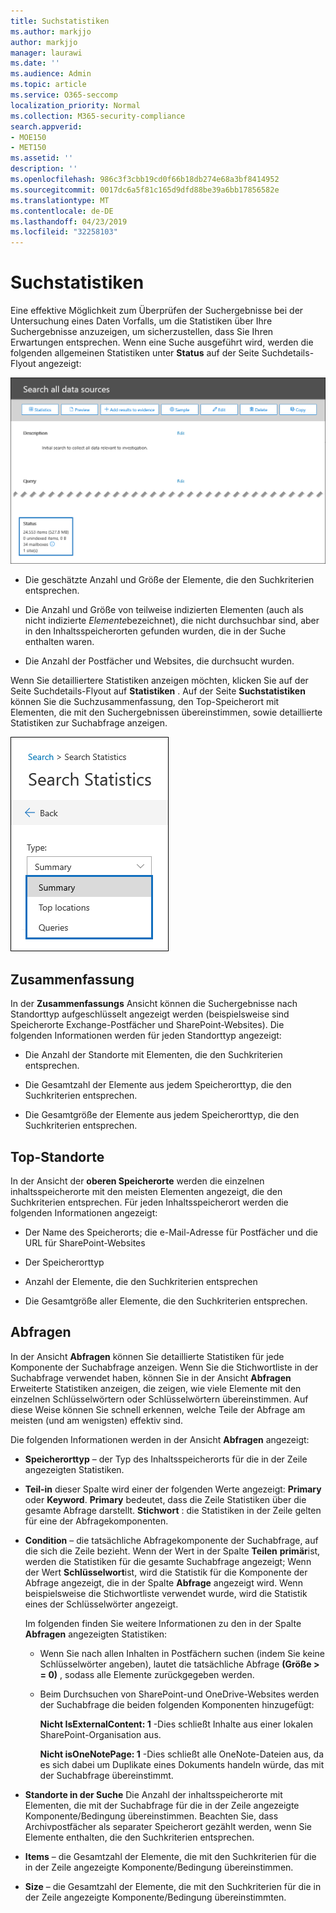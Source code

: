 ```yaml
---
title: Suchstatistiken
ms.author: markjjo
author: markjjo
manager: laurawi
ms.date: ''
ms.audience: Admin
ms.topic: article
ms.service: O365-seccomp
localization_priority: Normal
ms.collection: M365-security-compliance
search.appverid:
- MOE150
- MET150
ms.assetid: ''
description: ''
ms.openlocfilehash: 986c3f3cbb19cd0f66b18db274e68a3bf8414952
ms.sourcegitcommit: 0017dc6a5f81c165d9dfd88be39a6bb17856582e
ms.translationtype: MT
ms.contentlocale: de-DE
ms.lasthandoff: 04/23/2019
ms.locfileid: "32258103"
---
```

# <a name="search-statistics"></a>Suchstatistiken

Eine effektive Möglichkeit zum Überprüfen der Suchergebnisse bei der Untersuchung eines Daten Vorfalls, um die Statistiken über Ihre Suchergebnisse anzuzeigen, um sicherzustellen, dass Sie Ihren Erwartungen entsprechen. Wenn eine Suche ausgeführt wird, werden die folgenden allgemeinen Statistiken unter **Status** auf der Seite Suchdetails-Flyout angezeigt:

![Such statisics auf Suchdetails-Flyout-Seite](../media/SearchDetailsFlyout.png)

- Die geschätzte Anzahl und Größe der Elemente, die den Suchkriterien entsprechen.

- Die Anzahl und Größe von teilweise indizierten Elementen (auch als nicht indizierte *Elemente*bezeichnet), die nicht durchsuchbar sind, aber in den Inhaltsspeicherorten gefunden wurden, die in der Suche enthalten waren.

- Die Anzahl der Postfächer und Websites, die durchsucht wurden.

Wenn Sie detailliertere Statistiken anzeigen möchten, klicken Sie auf der Seite Suchdetails-Flyout auf **Statistiken** . Auf der Seite **Suchstatistiken** können Sie die Suchzusammenfassung, den Top-Speicherort mit Elementen, die mit den Suchergebnissen übereinstimmen, sowie detaillierte Statistiken zur Suchabfrage anzeigen.

![Dropdownliste für Suchstatistiken](../media/SearchStatisticsDropDownList.png)

## <a name="summary"></a>Zusammenfassung

In der **Zusammenfassungs** Ansicht können die Suchergebnisse nach Standorttyp aufgeschlüsselt angezeigt werden (beispielsweise sind Speicherorte Exchange-Postfächer und SharePoint-Websites). Die folgenden Informationen werden für jeden Standorttyp angezeigt:

- Die Anzahl der Standorte mit Elementen, die den Suchkriterien entsprechen.

- Die Gesamtzahl der Elemente aus jedem Speicherorttyp, die den Suchkriterien entsprechen.

- Die Gesamtgröße der Elemente aus jedem Speicherorttyp, die den Suchkriterien entsprechen.

## <a name="top-locations"></a>Top-Standorte

In der Ansicht der **oberen Speicherorte** werden die einzelnen inhaltsspeicherorte mit den meisten Elementen angezeigt, die den Suchkriterien entsprechen. Für jeden Inhaltsspeicherort werden die folgenden Informationen angezeigt:

- Der Name des Speicherorts; die e-Mail-Adresse für Postfächer und die URL für SharePoint-Websites

- Der Speicherorttyp

- Anzahl der Elemente, die den Suchkriterien entsprechen

- Die Gesamtgröße aller Elemente, die den Suchkriterien entsprechen.

## <a name="queries"></a>Abfragen

In der Ansicht **Abfragen** können Sie detaillierte Statistiken für jede Komponente der Suchabfrage anzeigen. Wenn Sie die Stichwortliste in der Suchabfrage verwendet haben, können Sie in der Ansicht **Abfragen** Erweiterte Statistiken anzeigen, die zeigen, wie viele Elemente mit den einzelnen Schlüsselwörtern oder Schlüsselwörtern übereinstimmen. Auf diese Weise können Sie schnell erkennen, welche Teile der Abfrage am meisten (und am wenigsten) effektiv sind. 

Die folgenden Informationen werden in der Ansicht **Abfragen** angezeigt:

 - **Speicherorttyp** – der Typ des Inhaltsspeicherorts für die in der Zeile angezeigten Statistiken.

- **Teil-in** dieser Spalte wird einer der folgenden Werte angezeigt: **Primary** oder **Keyword**. **Primary** bedeutet, dass die Zeile Statistiken über die gesamte Abfrage darstellt. **Stichwort** : die Statistiken in der Zeile gelten für eine der Abfragekomponenten.

- **Condition** – die tatsächliche Abfragekomponente der Suchabfrage, auf die sich die Zeile bezieht. Wenn der Wert in der Spalte **Teilen** **primär**ist, werden die Statistiken für die gesamte Suchabfrage angezeigt; Wenn der Wert **Schlüsselwort**ist, wird die Statistik für die Komponente der Abfrage angezeigt, die in der Spalte **Abfrage** angezeigt wird. Wenn beispielsweise die Stichwortliste verwendet wurde, wird die Statistik eines der Schlüsselwörter angezeigt.

  Im folgenden finden Sie weitere Informationen zu den in der Spalte **Abfragen** angezeigten Statistiken:
  
  - Wenn Sie nach allen Inhalten in Postfächern suchen (indem Sie keine Schlüsselwörter angeben), lautet die tatsächliche Abfrage **(Größe > = 0)** , sodass alle Elemente zurückgegeben werden.
  
  - Beim Durchsuchen von SharePoint-und OneDrive-Websites werden der Suchabfrage die beiden folgenden Komponenten hinzugefügt:
    
    **Nicht IsExternalContent: 1** -Dies schließt Inhalte aus einer lokalen SharePoint-Organisation aus.
    
    **Nicht isOneNotePage: 1** -Dies schließt alle OneNote-Dateien aus, da es sich dabei um Duplikate eines Dokuments handeln würde, das mit der Suchabfrage übereinstimmt.

- **Standorte in der Suche** Die Anzahl der inhaltsspeicherorte mit Elementen, die mit der Suchabfrage für die in der Zeile angezeigte Komponente/Bedingung übereinstimmen. Beachten Sie, dass Archivpostfächer als separater Speicherort gezählt werden, wenn Sie Elemente enthalten, die den Suchkriterien entsprechen.

- **Items** – die Gesamtzahl der Elemente, die mit den Suchkriterien für die in der Zeile angezeigte Komponente/Bedingung übereinstimmen.

- **Size** – die Gesamtzahl der Elemente, die mit den Suchkriterien für die in der Zeile angezeigte Komponente/Bedingung übereinstimmten.